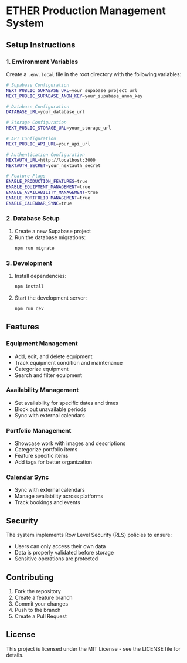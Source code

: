 # ETHER Production Management System

## Setup Instructions

### 1. Environment Variables

Create a `.env.local` file in the root directory with the following variables:

```bash
# Supabase Configuration
NEXT_PUBLIC_SUPABASE_URL=your_supabase_project_url
NEXT_PUBLIC_SUPABASE_ANON_KEY=your_supabase_anon_key

# Database Configuration
DATABASE_URL=your_database_url

# Storage Configuration
NEXT_PUBLIC_STORAGE_URL=your_storage_url

# API Configuration
NEXT_PUBLIC_API_URL=your_api_url

# Authentication Configuration
NEXTAUTH_URL=http://localhost:3000
NEXTAUTH_SECRET=your_nextauth_secret

# Feature Flags
ENABLE_PRODUCTION_FEATURES=true
ENABLE_EQUIPMENT_MANAGEMENT=true
ENABLE_AVAILABILITY_MANAGEMENT=true
ENABLE_PORTFOLIO_MANAGEMENT=true
ENABLE_CALENDAR_SYNC=true
```

### 2. Database Setup

1. Create a new Supabase project
2. Run the database migrations:
   ```bash
   npm run migrate
   ```

### 3. Development

1. Install dependencies:
   ```bash
   npm install
   ```

2. Start the development server:
   ```bash
   npm run dev
   ```

## Features

### Equipment Management
- Add, edit, and delete equipment
- Track equipment condition and maintenance
- Categorize equipment
- Search and filter equipment

### Availability Management
- Set availability for specific dates and times
- Block out unavailable periods
- Sync with external calendars

### Portfolio Management
- Showcase work with images and descriptions
- Categorize portfolio items
- Feature specific items
- Add tags for better organization

### Calendar Sync
- Sync with external calendars
- Manage availability across platforms
- Track bookings and events

## Security

The system implements Row Level Security (RLS) policies to ensure:
- Users can only access their own data
- Data is properly validated before storage
- Sensitive operations are protected

## Contributing

1. Fork the repository
2. Create a feature branch
3. Commit your changes
4. Push to the branch
5. Create a Pull Request

## License

This project is licensed under the MIT License - see the LICENSE file for details.
